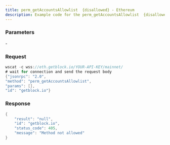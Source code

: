 ```yaml
---
title: perm_getAccountsAllowlist  {disallowed} - Ethereum
description: Example code for the perm_getAccountsAllowlist  {disallowed} ws method. Сomplete guide on how to use perm_getAccountsAllowlist  {disallowed} ws in GetBlock.io Web3 documentation.
---
```


### Parameters


\-

### Request

``` java
wscat -c wss://eth.getblock.io/YOUR-API-KEY/mainnet/ 
# wait for connection and send the request body 
{"jsonrpc": "2.0",
"method": "perm_getAccountsAllowlist",
"params": [],
"id": "getblock.io"}
```

###  Response

``` java
{
    "result": "null",
    "id": "getblock.io",
    "status_code": 405,
    "message": "Method not allowed"
}
```

